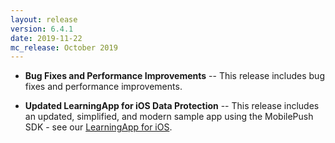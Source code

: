```yaml
---
layout: release
version: 6.4.1
date: 2019-11-22
mc_release: October 2019
---
```


* **Bug Fixes and Performance Improvements** -- This release includes bug fixes and performance improvements.

* **Updated LearningApp for iOS Data Protection** -- This release includes an updated, simplified, and modern sample app using the MobilePush SDK - see our [LearningApp for iOS](https://github.com/salesforce-marketingcloud/MarketingCloudSDK-iOS/tree/master/LearningApp).